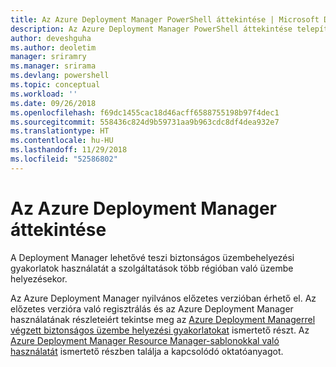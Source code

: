 ```yaml
---
title: Az Azure Deployment Manager PowerShell áttekintése | Microsoft Docs
description: Az Azure Deployment Manager PowerShell áttekintése telepítési és konfigurációs hivatkozásokkal.
author: deveshguha
ms.author: deoletim
manager: sriramry
ms.manager: srirama
ms.devlang: powershell
ms.topic: conceptual
ms.workload: ''
ms.date: 09/26/2018
ms.openlocfilehash: f69dc1455cac18d46acff6588755198b97f4dec1
ms.sourcegitcommit: 558436c824d9b59731aa9b963cdc8df4dea932e7
ms.translationtype: HT
ms.contentlocale: hu-HU
ms.lasthandoff: 11/29/2018
ms.locfileid: "52586802"
---
```

# <a name="overview-of-azure-deployment-manager"></a>Az Azure Deployment Manager áttekintése

A Deployment Manager lehetővé teszi biztonságos üzembehelyezési gyakorlatok használatát a szolgáltatások több régióban való üzembe helyezésekor.

Az Azure Deployment Manager nyilvános előzetes verzióban érhető el. Az előzetes verzióra való regisztrálás és az Azure Deployment Manager használatának részleteiért tekintse meg az [Azure Deployment Managerrel végzett biztonságos üzembe helyezési gyakorlatokat](https://docs.microsoft.com/en-us/azure/azure-resource-manager/deployment-manager-overview) ismertető részt. Az [Azure Deployment Manager Resource Manager-sablonokkal való használatát](https://docs.microsoft.com/en-us/azure/azure-resource-manager/deployment-manager-tutorial) ismertető részben találja a kapcsolódó oktatóanyagot.